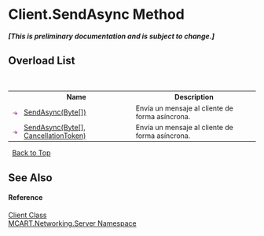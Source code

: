# Client.SendAsync Method 
 _**\[This is preliminary documentation and is subject to change.\]**_


## Overload List
&nbsp;<table><tr><th></th><th>Name</th><th>Description</th></tr><tr><td>![Public method](media/pubmethod.gif "Public method")</td><td><a href="77926343-1e78-72ac-1818-3a69d168803b">SendAsync(Byte[])</a></td><td>
Envía un mensaje al cliente de forma asíncrona.</td></tr><tr><td>![Public method](media/pubmethod.gif "Public method")</td><td><a href="f50fd6b8-160c-e914-694b-5f02e9345fba">SendAsync(Byte[], CancellationToken)</a></td><td>
Envía un mensaje al cliente de forma asíncrona.</td></tr></table>&nbsp;
<a href="#client.sendasync-method">Back to Top</a>

## See Also


#### Reference
<a href="192fdf1f-b8af-3ec9-0055-92ff0e690de3">Client Class</a><br /><a href="720af18e-2a17-584a-1ca8-e0e39906cbff">MCART.Networking.Server Namespace</a><br />